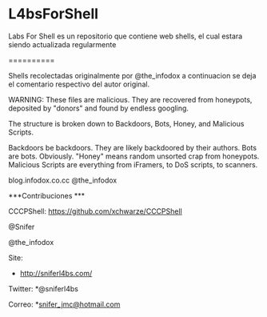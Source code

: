 L4bsForShell
============

Labs For Shell es un repositorio que contiene web shells, el cual estara siendo actualizada regularmente


==========

Shells recolectadas originalmente por  @the_infodox a continuacion se deja el comentario respectivo del autor original.

WARNING: These files are malicious. They are recovered from honeypots, deposited by "donors" and found by endless googling.

The structure is broken down to Backdoors, Bots, Honey, and Malicious Scripts.

Backdoors be backdoors. They are likely backdoored by their authors.
Bots are bots. Obviously.
"Honey" means random unsorted crap from honeypots.
Malicious Scripts are everything from iFramers, to DoS scripts, to scanners.

blog.infodox.co.cc
@the_infodox

***Contribuciones ***

CCCPShell: https://github.com/xchwarze/CCCPShell

@Snifer

@the_infodox

Site:
 *  http://sniferl4bs.com/


Twitter:
    *@sniferl4bs

Correo:
    *snifer_jmc@hotmail.com
